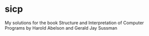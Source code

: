 # sicp
My solutions for the book Structure and Interpretation of Computer Programs by Harold Abelson and Gerald Jay Sussman
